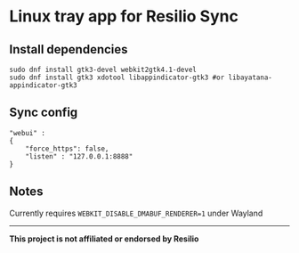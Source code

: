 
# Linux tray app for Resilio Sync

## Install dependencies

```
sudo dnf install gtk3-devel webkit2gtk4.1-devel
sudo dnf install gtk3 xdotool libappindicator-gtk3 #or libayatana-appindicator-gtk3
```

## Sync config

```
"webui" :
{
    "force_https": false,
    "listen" : "127.0.0.1:8888"
}
```


## Notes

Currently requires `WEBKIT_DISABLE_DMABUF_RENDERER=1` under Wayland

---
**This project is not affiliated or endorsed by Resilio**
